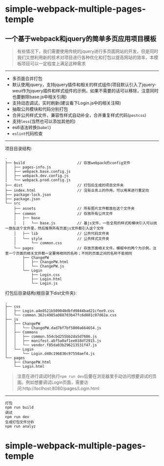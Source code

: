 # simple-webpack-multiple-pages-temple

## 一个基于webpack和jquery的简单多页应用项目模板

> 有些情况下，我们需要使用传统的jquery进行多页面网站的开发，但是同时我们又想利用新的技术对项目进行各种优化和打包以提高网站的效率，本模板项目可以一定程度上满足这种需求

***

- 多页面合并打包
- 默认使用jquery，支持jquery插件和相关的样式组件(项目默认引入了jquery-weui作为jquery插件和样式组件的示例，如果不需要的话可以移除，注意同时也要删除base.js中相关引用)
- 支持动态调试，实时刷新(建议看下Login.js中的相关注释)
- 抽取公共模块和代码分别打包
- 合并公共样式文件，兼容性样式自动补全，合并重复样式代码(`postcss`)
- 支持`less`(当然也可以添加其他的)
- es6语法转换(`babel`)
- `eslint`代码检查

***

项目目录结构:

    .
    ├── build                        // 存放webpack的config文件
    │   ├── pages-info.js
    │   ├── webpack.base.config.js
    │   ├── webpack.dev.config.js
    │   └── webpack.prod.config.js
    ├── dist                         // 打包后生成的项目文件夹
    ├── index.html                   // 没有业务上的作用，可以用来进行重定向
    ├── package-lock.json
    ├── package.json
    └── src
        ├── assets                   // 所有图片文件都放在这个文件夹
        ├── common                   // 存放所有公共文件
        │   ├── base
        │   │   └── base.js          // 基js文件，一些全局的样式和模块引入可以统一放在这个文件里，然后推荐所有页面js文件都引入这个文件
        │   ├── lib                  // 公共代码文件夹
        │   └── style                // 公共样式文件夹
        │       └── common.css
        └── pages                    // 存放页面相关文件，模板中的两个为示例，注意一个页面的相关文件都一定要用相同的名称；不同的页面之间的名称不能相同
            ├── ChangePW
            │   ├── ChangePW.html
            │   └── ChangePW.js
            └── Login
                ├── Login.css
                ├── Login.html
                └── Login.js

打包后目录结构(根目录下dist文件夹):

    .
    ├── css
    │   ├── Login.a4e8521b509048dbfd9844bad21cfee9.css
    │   └── common.362c4985a088703b47fc6d801c07d62a.css
    ├── js
    │   ├── ChangePW
    │   │   └── ChangePW.dad7bf7bf5800a664654.js
    │   ├── Commons
    │   │   ├── common.554cbd255bb2da5d7686.js
    │   │   ├── manifest.abf5a0af1ee018df2915.js
    │   │   └── vendor.f85da03b296213531f47.js
    │   └── Login
    │       └── Login.d40c196836c97550aef4.js
    └── pages
        ├── ChangePW.html
        └── Login.html

>注意在进行调试时执行`npm run dev`后要在浏览器里手动访问想要调试的页面。例如想要调试Login页面，需要访问:http://loclhost:8080/pages/Login.html

***

    打包
    npm run build
    调试
    npm run dev
    生成打包文件分析
    npm run analyz
# simple-webpack-multiple-pages-temple
